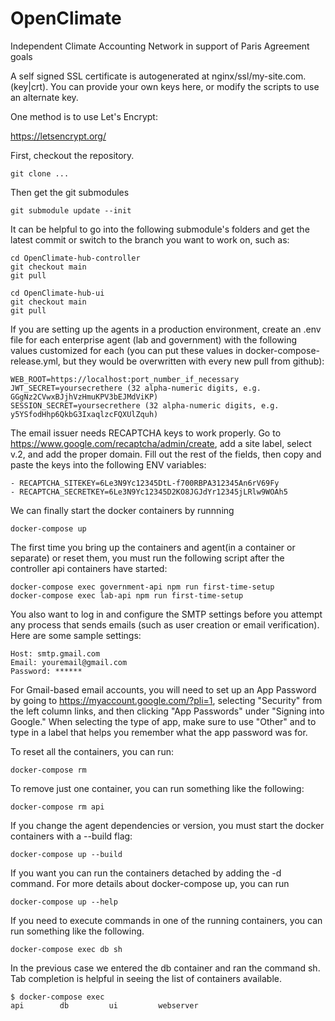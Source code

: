 # OpenClimate
Independent Climate Accounting Network in support of Paris Agreement goals

A self signed SSL certificate is autogenerated at nginx/ssl/my-site.com.(key|crt). You can provide your own keys here, or modify the scripts to use an alternate key.

One method is to use Let's Encrypt:

https://letsencrypt.org/


First, checkout the repository.

    git clone ...

Then get the git submodules

    git submodule update --init

It can be helpful to go into the following submodule's folders and get the latest commit or switch to the branch you want to work on, such as:

    cd OpenClimate-hub-controller
    git checkout main
    git pull

    cd OpenClimate-hub-ui
    git checkout main
    git pull

If you are setting up the agents in a production environment, create an .env file for each enterprise agent (lab and government) with the following values customized for each (you can put these values in docker-compose-release.yml, but they would be overwritten with every new pull from github):

    WEB_ROOT=https://localhost:port_number_if_necessary
    JWT_SECRET=yoursecrethere (32 alpha-numeric digits, e.g. GGgNz2CVwxBJjhVzHmuKPV3bEJMdViKP)
    SESSION_SECRET=yoursecrethere (32 alpha-numeric digits, e.g. y5YSfodHhp6QkbG3IxaqlzcFQXUlZquh)

The email issuer needs RECAPTCHA keys to work properly. Go to https://www.google.com/recaptcha/admin/create, add a site label, select v.2, and add the proper domain. Fill out the rest of the fields, then copy and paste the keys into the following ENV variables:

    - RECAPTCHA_SITEKEY=6Le3N9Yc12345DtL-f700RBPA312345An6rV69Fy
    - RECAPTCHA_SECRETKEY=6Le3N9Yc12345D2KO8JGJdYr12345jLRlw9WOAh5

We can finally start the docker containers by runnning

    docker-compose up

The first time you bring up the containers and agent(in a container or separate) or reset them, you must run the following script after the controller api containers have started:

    docker-compose exec government-api npm run first-time-setup
    docker-compose exec lab-api npm run first-time-setup

You also want to log in and configure the SMTP settings before you attempt any process that sends emails (such as user creation or email verification). Here are some sample settings:

    Host: smtp.gmail.com
    Email: youremail@gmail.com
    Password: ******

For Gmail-based email accounts, you will need to set up an App Password by going to https://myaccount.google.com/?pli=1, selecting "Security" from the left column links, and then clicking "App Passwords" under "Signing into Google." When selecting the type of app, make sure to use "Other" and to type in a label that helps you remember what the app password was for.

To reset all the containers, you can run:

    docker-compose rm

To remove just one container, you can run something like the following:

    docker-compose rm api

If you change the agent dependencies or version, you must start the docker containers with a --build flag:

    docker-compose up --build

If you want you can run the containers detached by adding the -d command. For more details about docker-compose up, you can run

    docker-compose up --help

If you need to execute commands in one of the running containers, you can run something like the following.

    docker-compose exec db sh

In the previous case we entered the db container and ran the command sh. Tab completion is helpful in seeing the list of containers available.

    $ docker-compose exec
    api        db         ui         webserver

